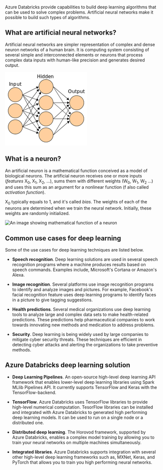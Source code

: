 
Azure Databricks provide capabilities to build deep learning algorithms that can be used to solve complex problems. Artificial neural networks make it possible to build such types of algorithms.

## What are artificial neural networks?

Artificial neural networks are simpler representation of complex and dense neuron networks of a human brain. It is computing system consisting of several simple and interconnected elements or neurons that process complex data inputs with human-like precision and generates desired output.

![An image showing artificial neural network](../media/artificial_neuron_network.png)

## What is a neuron?

An artificial neuron is a mathematical function conceived as a model of biological neurons. The artificial neuron receives one or more inputs (*features* X<sub>0</sub>, X<sub>1</sub>, X<sub>2</sub>, ...), sums them with different weights (W<sub>0</sub>, W<sub>1</sub>, W<sub>2</sub> ...) and uses this sum as an argument for a nonlinear function (f also called *activation function*). 

X<sub>0</sub> typically equals to 1, and it's called *bias*. 
The weights of each of the neurons are determined when we train the neural network. Initially, these weights are randomly initialized.

![An image showing mathematical function of a neuron](../media/neuron_white.png)

## Common use cases for deep learning

Some of the use cases for deep learning techniques are listed below.

- **Speech recognition**. Deep learning solutions are used in several speech recognition programs where a machine produces results based on speech commands. Examples include, Microsoft's Cortana or Amazon's Alexa.

- **Image recognition**. Several platforms use image recognition programs to identify and analyze images and pictures. For example, Facebook's facial recognition feature uses deep learning programs to identify faces in a picture to give tagging suggestions.

- **Health predictions**. Several medical organizations use deep learning tools to analyze large and complex data sets to make health-related predictions. These predictions help pharmaceutical companies to work towards innovating new methods and medication to address problems.

- **Security**. Deep learning is being widely used by large companies to mitigate cyber security threats. These techniques are efficient in detecting cyber attacks and alerting the organizations to take preventive methods.

## Azure Databricks deep learning solution

- **Deep Learning Pipelines**. An open-source high-level deep learning API framework that enables lower-level deep learning libraries using Spark MLlib Pipelines API. It currently supports TensorFlow and Keras with the TensorFlow-backend.

- **TensorFlow**. Azure Databricks uses TensorFlow libraries to provide high-level numerical computation. TesorFlow libraries can be installed and integrated with Azure Databricks to generated high performing deep learning models. It can be used to run on a single node or a distributed one.

- **Distributed deep learning**. The Horovod framework, supported by Azure Databricks, enables a complex model training by allowing you to train your neural networks on multiple machines simultaneously.

- **Integrated libraries**. Azure Databricks supports integration with several other high-level deep learning frameworks such as, MXNet, Keras, and PyTorch that allows you to train you high performing neural networks.